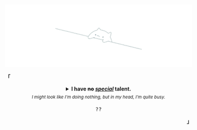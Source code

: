 <p align="center"><a href="#"><img width="800px" src="src/bongo.png" /></a></p>
<p align="left"><b>「</b></p>
  <details align="center">
<summary>
   <strong>I have <del>no</del> <ins><i>special</i></ins> talent.</strong>
   <br>
   <i><sub>I might look like I’m doing nothing, but in my head, I’m quite busy.</sub></i>
   <br>
   <br>
    <samp>??</samp>
  </summary>
</details>
<p align="right"><b>」</b></p>